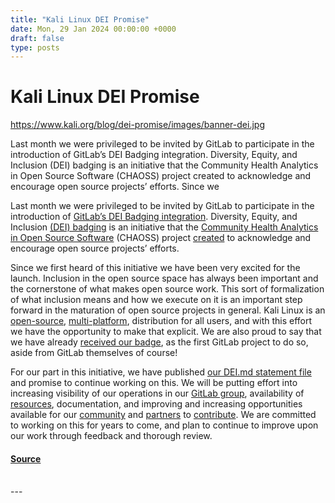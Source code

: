 ```yaml
---
title: "Kali Linux DEI Promise"
date: Mon, 29 Jan 2024 00:00:00 +0000
draft: false
type: posts
---
```

# Kali Linux DEI Promise

https://www.kali.org/blog/dei-promise/images/banner-dei.jpg



Last month we were privileged to be invited by GitLab to participate in the introduction of GitLab&rsquo;s DEI Badging integration. Diversity, Equity, and Inclusion (DEI) badging is an initiative that the Community Health Analytics in Open Source Software (CHAOSS) project created to acknowledge and encourage open source projects&rsquo; efforts. Since we

Last month we were privileged to be invited by GitLab to participate in the introduction of [GitLab’s DEI Badging integration](https://about.gitlab.com/blog/2024/01/29/building-a-more-inclusive-and-welcoming-open-source-community-on-gitlab/). Diversity, Equity, and Inclusion [(DEI) badging](https://badging.chaoss.community/project-badging) is an initiative that the [Community Health Analytics in Open Source Software](https://chaoss.community/) (CHAOSS) project [created](https://chaoss.community/chaoss-dei-project-badging/) to acknowledge and encourage open source projects’ efforts.

Since we first heard of this initiative we have been very excited for the launch. Inclusion in the open source space has always been important and the cornerstone of what makes open source work. This sort of formalization of what inclusion means and how we execute on it is an important step forward in the maturation of open source projects in general. Kali Linux is an [open-source](https://www.kali.org/docs/policy/kali-linux-open-source-policy/), [multi-platform](https://www.kali.org/docs/introduction/kali-linux-image-overview/), distribution for all users, and with this effort we have the opportunity to make that explicit. We are also proud to say that we have already [received our badge](https://badging.chaoss.community/project-badging), as the first GitLab project to do so, aside from GitLab themselves of course!

For our part in this initiative, we have published [our DEI.md statement file](https://gitlab.com/kalilinux/documentation/governance/-/blob/main/DEI.md) and promise to continue working on this. We will be putting effort into increasing visibility of our operations in our [GitLab group](https://gitlab.com/kalilinux), availability of [resources](https://www.kali.org/docs/community/list-of-official-kali-sites/), documentation, and improving and increasing opportunities available for our [community](https://www.kali.org/docs/community/) and [partners](https://www.kali.org/partnerships/) to [contribute](https://www.kali.org/docs/community/contribute/). We are committed to working on this for years to come, and plan to continue to improve upon our work through feedback and thorough review.

#### [Source](https://www.kali.org/blog/dei-promise/)

<br/>
---
